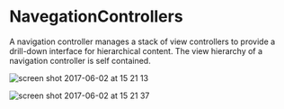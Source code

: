 # NavegationControllers
A navigation controller manages a stack of view controllers to provide a drill-down interface for hierarchical content. The view hierarchy of a navigation controller is self contained. 

![screen shot 2017-06-02 at 15 21 13](https://user-images.githubusercontent.com/17646546/26956810-fc67cad2-4c96-11e7-821a-fc0558126c5f.png)

![screen shot 2017-06-02 at 15 21 37](https://user-images.githubusercontent.com/17646546/26956816-0418f7ba-4c97-11e7-8864-9842debb7747.png)
